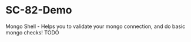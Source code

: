 # SC-82-Demo
Mongo Shell - Helps you to validate your mongo connection, and do basic mongo checks!
TODO
